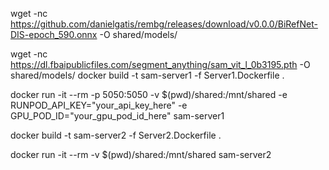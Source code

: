 
wget -nc https://github.com/danielgatis/rembg/releases/download/v0.0.0/BiRefNet-DIS-epoch_590.onnx -O shared/models/

wget -nc https://dl.fbaipublicfiles.com/segment_anything/sam_vit_l_0b3195.pth -O shared/models/
docker build -t sam-server1 -f Server1.Dockerfile .

docker run -it --rm -p 5050:5050 -v $(pwd)/shared:/mnt/shared -e RUNPOD_API_KEY="your_api_key_here" -e GPU_POD_ID="your_gpu_pod_id_here" sam-server1

docker build -t sam-server2 -f Server2.Dockerfile .

docker run -it --rm -v $(pwd)/shared:/mnt/shared sam-server2
